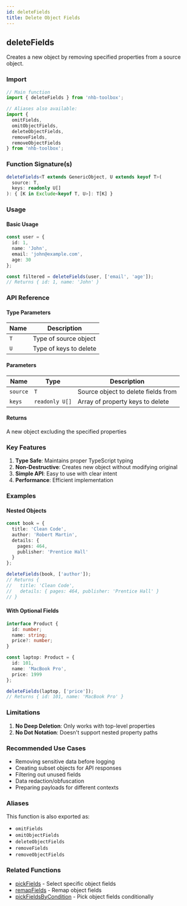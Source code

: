```yaml
---
id: deleteFields  
title: Delete Object Fields  
---
```


## deleteFields  

Creates a new object by removing specified properties from a source object.

### Import  

```typescript  
// Main function  
import { deleteFields } from 'nhb-toolbox';  

// Aliases also available:  
import { 
  omitFields,
  omitObjectFields,
  deleteObjectFields,
  removeFields,
  removeObjectFields
} from 'nhb-toolbox';  
```  

### Function Signature(s)  

```typescript  
deleteFields<T extends GenericObject, U extends keyof T>(
  source: T,
  keys: readonly U[]
): { [K in Exclude<keyof T, U>]: T[K] }
```  

### Usage  

#### Basic Usage  

```typescript  
const user = {
  id: 1,
  name: 'John',
  email: 'john@example.com',
  age: 30
};

const filtered = deleteFields(user, ['email', 'age']);
// Returns { id: 1, name: 'John' }
```  

### API Reference  

#### Type Parameters  

| Name | Description            |
| ---- | ---------------------- |
| `T`  | Type of source object  |
| `U`  | Type of keys to delete |

#### Parameters  

| Name     | Type           | Description                         |
| -------- | -------------- | ----------------------------------- |
| `source` | `T`            | Source object to delete fields from |
| `keys`   | `readonly U[]` | Array of property keys to delete    |

#### Returns  

A new object excluding the specified properties  

### Key Features  

1. **Type Safe**: Maintains proper TypeScript typing  
2. **Non-Destructive**: Creates new object without modifying original  
3. **Simple API**: Easy to use with clear intent  
4. **Performance**: Efficient implementation  

### Examples  

#### Nested Objects  

```typescript  
const book = {
  title: 'Clean Code',
  author: 'Robert Martin',
  details: {
    pages: 464,
    publisher: 'Prentice Hall'
  }
};

deleteFields(book, ['author']);
// Returns {
//   title: 'Clean Code',
//   details: { pages: 464, publisher: 'Prentice Hall' }
// }
```  

#### With Optional Fields  

```typescript  
interface Product {
  id: number;
  name: string;
  price?: number;
}

const laptop: Product = {
  id: 101,
  name: 'MacBook Pro',
  price: 1999
};

deleteFields(laptop, ['price']);
// Returns { id: 101, name: 'MacBook Pro' }
```  

### Limitations  

1. **No Deep Deletion**: Only works with top-level properties  
2. **No Dot Notation**: Doesn't support nested property paths  

### Recommended Use Cases  

- Removing sensitive data before logging  
- Creating subset objects for API responses  
- Filtering out unused fields  
- Data redaction/obfuscation  
- Preparing payloads for different contexts  

### Aliases  

This function is also exported as:  

- `omitFields`  
- `omitObjectFields`  
- `deleteObjectFields`  
- `removeFields`  
- `removeObjectFields`  

### Related Functions  

- [pickFields](pickFields) - Select specific object fields  
- [remapFields](remapFields) - Remap object fields
- [pickFieldsByCondition](pickFieldsByCondition) - Pick object fields conditionally  
